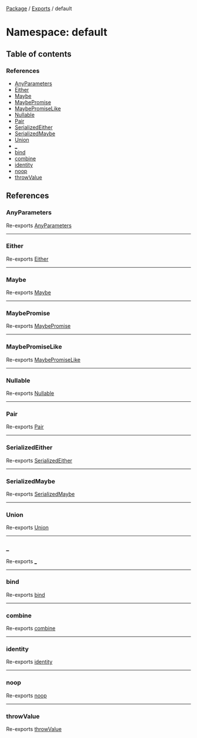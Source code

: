 [Package](../README.md) / [Exports](../modules.md) / default

# Namespace: default

## Table of contents

### References

- [AnyParameters](default.md#anyparameters)
- [Either](default.md#either)
- [Maybe](default.md#maybe)
- [MaybePromise](default.md#maybepromise)
- [MaybePromiseLike](default.md#maybepromiselike)
- [Nullable](default.md#nullable)
- [Pair](default.md#pair)
- [SerializedEither](default.md#serializedeither)
- [SerializedMaybe](default.md#serializedmaybe)
- [Union](default.md#union)
- [\_](default.md#_)
- [bind](default.md#bind)
- [combine](default.md#combine)
- [identity](default.md#identity)
- [noop](default.md#noop)
- [throwValue](default.md#throwvalue)

## References

### AnyParameters

Re-exports [AnyParameters](../modules.md#anyparameters)

___

### Either

Re-exports [Either](../modules.md#either-1)

___

### Maybe

Re-exports [Maybe](../modules.md#maybe-1)

___

### MaybePromise

Re-exports [MaybePromise](../modules.md#maybepromise)

___

### MaybePromiseLike

Re-exports [MaybePromiseLike](../modules.md#maybepromiselike)

___

### Nullable

Re-exports [Nullable](../modules.md#nullable)

___

### Pair

Re-exports [Pair](../modules.md#pair)

___

### SerializedEither

Re-exports [SerializedEither](../modules.md#serializedeither)

___

### SerializedMaybe

Re-exports [SerializedMaybe](../modules.md#serializedmaybe)

___

### Union

Re-exports [Union](../classes/Union.md)

___

### \_

Re-exports [_](../modules.md#_)

___

### bind

Re-exports [bind](../modules.md#bind)

___

### combine

Re-exports [combine](../modules.md#combine)

___

### identity

Re-exports [identity](../modules.md#identity)

___

### noop

Re-exports [noop](../modules.md#noop)

___

### throwValue

Re-exports [throwValue](../modules.md#throwvalue)
